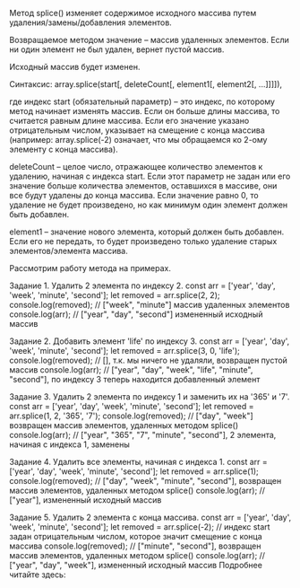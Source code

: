 Метод splice() изменяет содержимое исходного массива путем удаления/замены/добавления элементов.

Возвращаемое методом значение – массив удаленных элементов. Если ни один элемент не был удален, вернет пустой массив.

Исходный массив будет изменен.

Синтаксис: array.splice(start[, deleteCount[, element1[, element2[, ...]]]]),

где индекс start (обязательный параметр) – это индекс, по которому метод начинает изменять массив. Если он больше длины массива, то считается равным длине массива. Если его значение указано отрицательным числом, указывает на смещение с конца массива (например: array.splice(-2) означает, что мы обращаемся ко 2-ому элементу с конца массива).

deleteCount – целое число, отражающее количество элементов к удалению, начиная с индекса start. Если этот параметр не задан или его значение больше количества элементов, оставшихся в массиве, они все будут удалены до конца массива. Если значение равно 0, то удаление не будет произведено, но как минимум один элемент должен быть добавлен.

element1 – значение нового элемента, который должен быть добавлен. Если его не передать, то будет произведено только удаление старых элементов/элемента массива.

Рассмотрим работу метода на примерах.

Задание 1. Удалить 2 элемента по индексу 2. const arr = ['year', 'day', 'week', 'minute', 'second']; let removed = arr.splice(2, 2); console.log(removed); // ["week", "minute"] массив удаленных элементов console.log(arr); // ["year", "day", "second"] измененный исходный массив

Задание 2. Добавить элемент 'life' по индексу 3. const arr = ['year', 'day', 'week', 'minute', 'second']; let removed = arr.splice(3, 0, 'life'); console.log(removed); // [], т.к. мы ничего не удаляли, возвращен пустой массив console.log(arr); // ["year", "day", "week", "life", "minute", "second"], по индексу 3 теперь находится добавленный элемент

Задание 3. Удалить 2 элемента по индексу 1 и заменить их на '365' и '7'. const arr = ['year', 'day', 'week', 'minute', 'second']; let removed = arr.splice(1, 2, '365', '7'); console.log(removed); // ["day", "week"] возвращен массив элементов, удаленных методом splice() console.log(arr); // ["year", "365", "7", "minute", "second"], 2 элемента, начиная с индекса 1, заменены

Задание 4. Удалить все элементы, начиная с индекса 1. const arr = ['year', 'day', 'week', 'minute', 'second']; let removed = arr.splice(1); console.log(removed); // ["day", "week", "minute", "second"], возвращен массив элементов, удаленных методом splice() console.log(arr); // ["year"], измененный исходный массив

Задание 5. Удалить 2 элемента с конца массива. const arr = ['year', 'day', 'week', 'minute', 'second']; let removed = arr.splice(-2); // индекс start задан отрицательным числом, которое значит смещение с конца массива console.log(removed); // ["minute", "second"], возвращен массив элементов, удаленных методом splice() console.log(arr); // ["year", "day", "week"], измененный исходный массив Подробнее читайте здесь:
